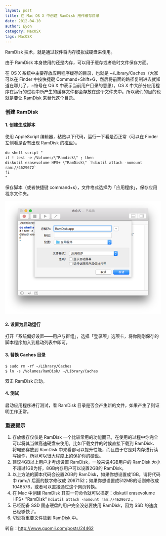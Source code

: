 ```yaml
---
layout: post
title: 在 Mac OS X 中创建 RamDisk 用作缓存目录
date: 2012-04-10
author: Eyon
category: MacOSX
tags: MacOSX
---
```



RamDisk 技术，就是通过软件将内存模拟成硬盘来使用。

由于 RamDisk 本身使用的还是内存，可以用于缓存或者临时文件保存方面。

在 OS X 系统中主要存放应用程序缓存的目录，也就是 ~/Library/Caches（大家可以在 Finder 中按快捷键 Command+Shift+G，然后将前面的路径复制进去就知道在哪儿了，~符号在 OS X 中表示当前用户目录的意思），OS X 中大部分应用程序在运行的过程中所产生的缓存文件都会存放在这个文件夹中。所以我们的目的也就是要让 RamDisk 来替代这个目录。

### 创建 RamDisk

#### 1. 创建生成脚本

使用 AppleScript 编辑器，粘贴以下代码，运行一下看是否正常（可以在 Finder 左侧看是否有出现 RamDisk 的磁盘）。

```
do shell script "
if ! test -e /Volumes/\"Ramdisk\" ; then
diskutil erasevolume HFS+ \"RamDisk\" `hdiutil attach -nomount ram://4629672`
fi
"
```

保存脚本（或者快捷键 command+s），文件格式选择为「应用程序」，保存应用程序文件夹。

![创建 RamDisk](/images/2012/2012-04-10-create_ramdisk_in_osx-1.png "创建 RamDisk")

#### 2. 设置为启动运行

打开「系统偏好设置——用户与群组」，选择「登录项」选项卡，将你刚刚保存的脚本程序加入到启动列表中即可。

#### 3. 替换 Caches 目录

```
$ sudo rm -rf ~/Library/Caches
$ ln -s /Volumes/RamDisk/ ~/Library/Caches
```

双击 RamDisk 启动。

#### 4. 测试

启动应用程序进行测试，看 RamDisk 目录是否会产生新的文件，如果产生了则证明工作正常。

### 重要提示

1. 存放缓存仅仅是 RamDisk 一个比较常用的功能而已，在使用的过程中你完全可以将其当做高速硬盘来使用，比如下载文件的时候直接下载到 RamDisk、将电影存放到 RamDisk 中来看都可以提升性能，而且由于它是对内存进行读写操作，所以可以很大程度上的保护你的硬盘。
2. 建议4GB以上用户才考虑设置 RamDisk，一般来说4GB用户的 RamDisk 大小不超过1GB为好，8GB内存用户可以设置2GB的 RamDisk。
3. 以上方法的脚本代码会设置2GB的 RamDisk，如果你想设置成1GB，请将代码中 ram:// 后面的数字修改成 2097152；如果你想设置成512MB的话则修改成1048576，或者可以直接通过这个网页转换。
4. 在 Mac 中创建 RamDisk 其实一句命令就可以搞定：diskutil erasevolume HFS+ \"RamDisk\" `hdiutil attach -nomount ram://4629672` 。
5. 已经配备 SSD 固态硬盘的用户完全没必要使用 RamDisk，因为 SSD 的速度已经够快了。
6. 切忌将重要文件放到 RamDisk 中。

转自：http://www.guomii.com/posts/24462